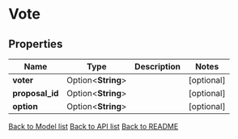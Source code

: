 # Vote

## Properties

Name | Type | Description | Notes
------------ | ------------- | ------------- | -------------
**voter** | Option<**String**> |  | [optional]
**proposal_id** | Option<**String**> |  | [optional]
**option** | Option<**String**> |  | [optional]

[Back to Model list](../README.md#documentation-for-models) [Back to API list](../README.md#documentation-for-api-endpoints) [Back to README](../README.md)


